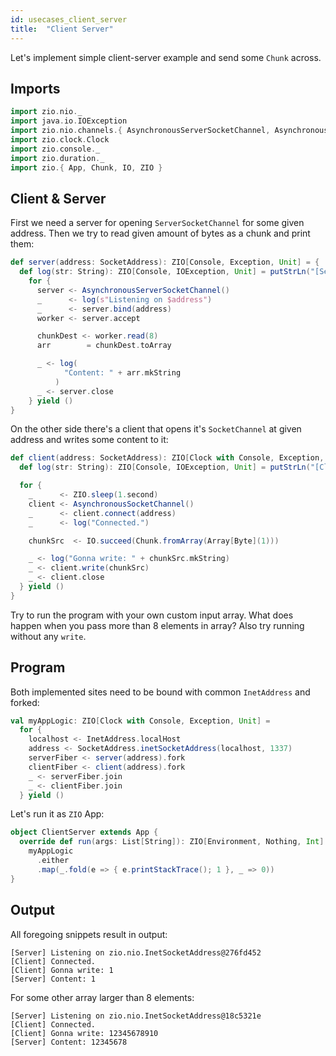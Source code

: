 ```yaml
---
id: usecases_client_server
title:  "Client Server"
---
```


Let's implement simple client-server example and send some `Chunk` across.

## Imports

```scala mdoc:silent
import zio.nio._
import java.io.IOException
import zio.nio.channels.{ AsynchronousServerSocketChannel, AsynchronousSocketChannel }
import zio.clock.Clock
import zio.console._
import zio.duration._
import zio.{ App, Chunk, IO, ZIO }
```

## Client & Server

First we need a server for opening `ServerSocketChannel` for some given address. Then we try to read 
given amount of bytes as a chunk and print them: 

```scala mdoc:silent
def server(address: SocketAddress): ZIO[Console, Exception, Unit] = {
  def log(str: String): ZIO[Console, IOException, Unit] = putStrLn("[Server] " + str)
    for {
      server <- AsynchronousServerSocketChannel()
      _      <- log(s"Listening on $address")
      _      <- server.bind(address)
      worker <- server.accept

      chunkDest <- worker.read(8)
      arr        = chunkDest.toArray

      _ <- log(
            "Content: " + arr.mkString
          )
      _ <- server.close
    } yield ()
}
```

On the other side there's a client that opens it's `SocketChannel` at given address and writes some content to it:

```scala mdoc:silent
def client(address: SocketAddress): ZIO[Clock with Console, Exception, Unit] = {
  def log(str: String): ZIO[Console, IOException, Unit] = putStrLn("[Client] " + str)

  for {
    _      <- ZIO.sleep(1.second)
    client <- AsynchronousSocketChannel()
    _      <- client.connect(address)
    _      <- log("Connected.")

    chunkSrc  <- IO.succeed(Chunk.fromArray(Array[Byte](1)))

    _ <- log("Gonna write: " + chunkSrc.mkString)
    _ <- client.write(chunkSrc)
    _ <- client.close
  } yield ()
}
```

Try to run the program with your own custom input array. What does happen when you pass more than 8 elements in array?
Also try running without any `write`.

## Program

Both implemented sites need to be bound with common `InetAddress` and forked:

```scala mdoc:silent
val myAppLogic: ZIO[Clock with Console, Exception, Unit] =
  for {
    localhost <- InetAddress.localHost
    address <- SocketAddress.inetSocketAddress(localhost, 1337)
    serverFiber <- server(address).fork
    clientFiber <- client(address).fork
    _ <- serverFiber.join
    _ <- clientFiber.join
  } yield ()
```

Let's run it as `ZIO` App:

```scala mdoc:silent
object ClientServer extends App {
  override def run(args: List[String]): ZIO[Environment, Nothing, Int] =
    myAppLogic
      .either
      .map(_.fold(e => { e.printStackTrace(); 1 }, _ => 0))
}
```

## Output

All foregoing snippets result in output:

```
[Server] Listening on zio.nio.InetSocketAddress@276fd452
[Client] Connected.
[Client] Gonna write: 1
[Server] Content: 1
```

For some other array larger than 8 elements:

```
[Server] Listening on zio.nio.InetSocketAddress@18c5321e
[Client] Connected.
[Client] Gonna write: 12345678910
[Server] Content: 12345678
```
